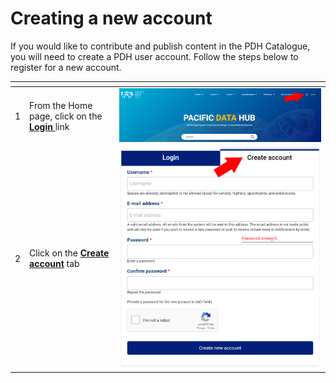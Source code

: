 # Creating a new account

If you would like to contribute and publish content in the PDH Catalogue, you will need to create a PDH user account.  Follow the steps below to register for a new account.

<table data-header-hidden><thead><tr><th data-type="number"></th><th></th><th></th></tr></thead><tbody><tr><td>1</td><td>From the Home page, click on the <a href="https://pacificdata.org/user/login"><strong>Login </strong></a>link</td><td><img src="../../.gitbook/assets/image (101).png" alt=""></td></tr><tr><td>2</td><td>Click on the <a href="https://pacificdata/org/user/register"><strong>Create account</strong></a><strong> </strong>tab</td><td><img src="../../.gitbook/assets/image (99).png" alt=""></td></tr></tbody></table>
